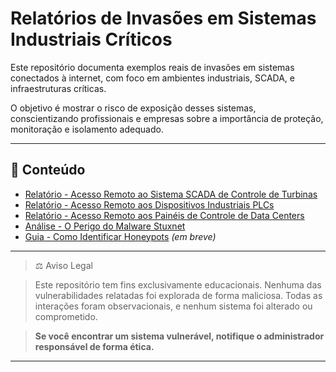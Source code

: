 # Relatórios de Invasões em Sistemas Industriais Críticos

Este repositório documenta exemplos reais de invasões em sistemas conectados à internet, com foco em ambientes industriais, SCADA, e infraestruturas críticas.

O objetivo é mostrar o risco de exposição desses sistemas, conscientizando profissionais e empresas sobre a importância de proteção, monitoração e isolamento adequado.

---

## 🔢 Conteúdo

- [Relatório - Acesso Remoto ao Sistema SCADA de Controle de Turbinas](reports/target%201/)
- [Relatório - Acesso Remoto aos Dispositivos Industriais PLCs](reports/target%202/)
- [Relatório - Acesso Remoto aos Painéis de Controle de Data Centers](reports/target%203/)
- [Análise - O Perigo do Malware Stuxnet](docs/stuxnet.md)
- [Guia - Como Identificar Honeypots](docs/como-identificar-honeypots.md) *(em breve)*

---

> ⚖️ Aviso Legal

> Este repositório tem fins exclusivamente educacionais. Nenhuma das vulnerabilidades relatadas foi explorada de forma maliciosa. Todas as interações foram observacionais, e nenhum sistema foi alterado ou comprometido.

> **Se você encontrar um sistema vulnerável, notifique o administrador responsável de forma ética.**

---
